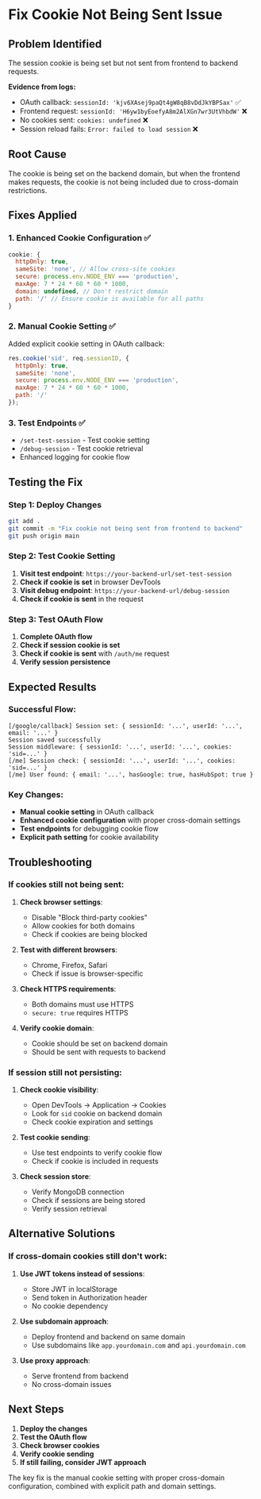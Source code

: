 # Fix Cookie Not Being Sent Issue

## Problem Identified
The session cookie is being set but not sent from frontend to backend requests.

**Evidence from logs:**
- OAuth callback: `sessionId: 'kjv6XAsej9paQt4gW8qB8vDdJkYBPSax'` ✅
- Frontend request: `sessionId: 'H6yw1byEoefyA8m2AlXGn7wr3UtVhbdW'` ❌
- No cookies sent: `cookies: undefined` ❌
- Session reload fails: `Error: failed to load session` ❌

## Root Cause
The cookie is being set on the backend domain, but when the frontend makes requests, the cookie is not being included due to cross-domain restrictions.

## Fixes Applied

### 1. Enhanced Cookie Configuration ✅
```javascript
cookie: {
  httpOnly: true,
  sameSite: 'none', // Allow cross-site cookies
  secure: process.env.NODE_ENV === 'production',
  maxAge: 7 * 24 * 60 * 60 * 1000,
  domain: undefined, // Don't restrict domain
  path: '/' // Ensure cookie is available for all paths
}
```

### 2. Manual Cookie Setting ✅
Added explicit cookie setting in OAuth callback:
```javascript
res.cookie('sid', req.sessionID, {
  httpOnly: true,
  sameSite: 'none',
  secure: process.env.NODE_ENV === 'production',
  maxAge: 7 * 24 * 60 * 60 * 1000,
  path: '/'
});
```

### 3. Test Endpoints ✅
- `/set-test-session` - Test cookie setting
- `/debug-session` - Test cookie retrieval
- Enhanced logging for cookie flow

## Testing the Fix

### Step 1: Deploy Changes
```bash
git add .
git commit -m "Fix cookie not being sent from frontend to backend"
git push origin main
```

### Step 2: Test Cookie Setting
1. **Visit test endpoint**: `https://your-backend-url/set-test-session`
2. **Check if cookie is set** in browser DevTools
3. **Visit debug endpoint**: `https://your-backend-url/debug-session`
4. **Check if cookie is sent** in the request

### Step 3: Test OAuth Flow
1. **Complete OAuth flow**
2. **Check if session cookie is set**
3. **Check if cookie is sent** with `/auth/me` request
4. **Verify session persistence**

## Expected Results

### Successful Flow:
```
[/google/callback] Session set: { sessionId: '...', userId: '...', email: '...' }
Session saved successfully
Session middleware: { sessionId: '...', userId: '...', cookies: 'sid=...' }
[/me] Session check: { sessionId: '...', userId: '...', cookies: 'sid=...' }
[/me] User found: { email: '...', hasGoogle: true, hasHubSpot: true }
```

### Key Changes:
- **Manual cookie setting** in OAuth callback
- **Enhanced cookie configuration** with proper cross-domain settings
- **Test endpoints** for debugging cookie flow
- **Explicit path setting** for cookie availability

## Troubleshooting

### If cookies still not being sent:

1. **Check browser settings**:
   - Disable "Block third-party cookies"
   - Allow cookies for both domains
   - Check if cookies are being blocked

2. **Test with different browsers**:
   - Chrome, Firefox, Safari
   - Check if issue is browser-specific

3. **Check HTTPS requirements**:
   - Both domains must use HTTPS
   - `secure: true` requires HTTPS

4. **Verify cookie domain**:
   - Cookie should be set on backend domain
   - Should be sent with requests to backend

### If session still not persisting:

1. **Check cookie visibility**:
   - Open DevTools → Application → Cookies
   - Look for `sid` cookie on backend domain
   - Check cookie expiration and settings

2. **Test cookie sending**:
   - Use test endpoints to verify cookie flow
   - Check if cookie is included in requests

3. **Check session store**:
   - Verify MongoDB connection
   - Check if sessions are being stored
   - Verify session retrieval

## Alternative Solutions

### If cross-domain cookies still don't work:

1. **Use JWT tokens instead of sessions**:
   - Store JWT in localStorage
   - Send token in Authorization header
   - No cookie dependency

2. **Use subdomain approach**:
   - Deploy frontend and backend on same domain
   - Use subdomains like `app.yourdomain.com` and `api.yourdomain.com`

3. **Use proxy approach**:
   - Serve frontend from backend
   - No cross-domain issues

## Next Steps

1. **Deploy the changes**
2. **Test the OAuth flow**
3. **Check browser cookies**
4. **Verify cookie sending**
5. **If still failing, consider JWT approach**

The key fix is the manual cookie setting with proper cross-domain configuration, combined with explicit path and domain settings.
